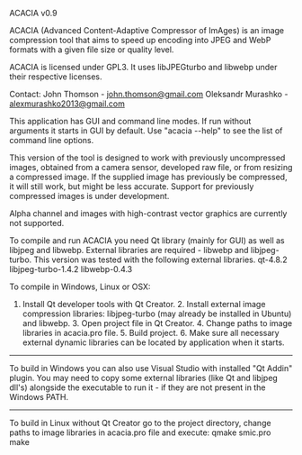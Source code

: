 ACACIA v0.9

ACACIA (Advanced Content-Adaptive Compressor of ImAges) is an image
compression tool that aims to speed up encoding into JPEG and WebP
formats with a given file size or quality level.

ACACIA is licensed under GPL3. It uses libJPEGturbo and libwebp under
their respective licenses.

Contact: 	John Thomson - john.thomson@gmail.com
			Oleksandr Murashko - alexmurashko2013@gmail.com


This application has GUI and command line modes. If run without
arguments it starts in GUI by default. Use "acacia --help" to see the
list of command line options.

This version of the tool is designed to work with previously uncompressed images, obtained from a camera sensor, developed raw file, or from resizing a compressed image. If the supplied image has previously be compressed, it will still work, but might be less accurate.
Support for previously compressed images is under development.


Alpha channel and images with high-contrast vector graphics are currently not supported.

To compile and run ACACIA you need Qt library (mainly for GUI) as well
as libjpeg and libwebp. External libraries are required - libwebp and libjpeg-turbo. This version was tested with the following
external libraries. qt-4.8.2 libjpeg-turbo-1.4.2 libwebp-0.4.3

To compile in Windows, Linux or OSX:

1. Install Qt developer tools with Qt Creator. 2. Install external image
compression libraries: libjpeg-turbo (may already be installed in
Ubuntu) and libwebp. 3. Open project file in Qt Creator. 4. Change paths
to image libraries in acacia.pro file. 5. Build project. 6. Make sure
all necessary external dynamic libraries can be located by application
when it starts.

-----

To build in Windows you can also use Visual Studio with installed "Qt
Addin" plugin. You may need to copy some external libraries (like Qt and
libjpeg dll's) alongside the executable to run it - if they are not
present in the Windows PATH.

-----

To build in Linux without Qt Creator go to the project directory, change
paths to image libraries in acacia.pro file and execute: qmake smic.pro
make
